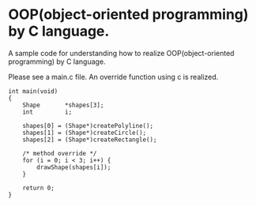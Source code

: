 # OOP(object-oriented programming) by C language.
A sample code for understanding how to realize OOP(object-oriented programming) by C language.

Please see a main.c file. An override function using c is realized.

    int main(void)
    {
        Shape       *shapes[3];
        int         i;

        shapes[0] = (Shape*)createPolyline();
        shapes[1] = (Shape*)createCircle();
        shapes[2] = (Shape*)createRectangle();

        /* method override */
        for (i = 0; i < 3; i++) {
            drawShape(shapes[i]);
        }

        return 0;
    }
